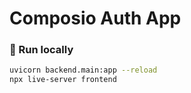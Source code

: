 # Composio Auth App

### 🏃 Run locally
```bash
uvicorn backend.main:app --reload
npx live-server frontend
